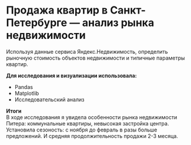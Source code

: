 # Продажа квартир в Санкт-Петербурге — анализ рынка недвижимости

Используя данные сервиса Яндекс.Недвижимость, определить рыночную стоимость объектов недвижимости и типичные параметры квартир.

**Для исследования и визуализации использовала:**
* Pandas
* Matplotlib
* Исследовательский анализ

**Итоги**
<br> В ходе исследования я увидела особенности рынка недвижимости Питера: коммунальные квартиры, невысокая застройка центра. Установила сезоность: с ноября до февраль в разы больше предложений. И средняя продолжительность продажи 2-3 месяца.
